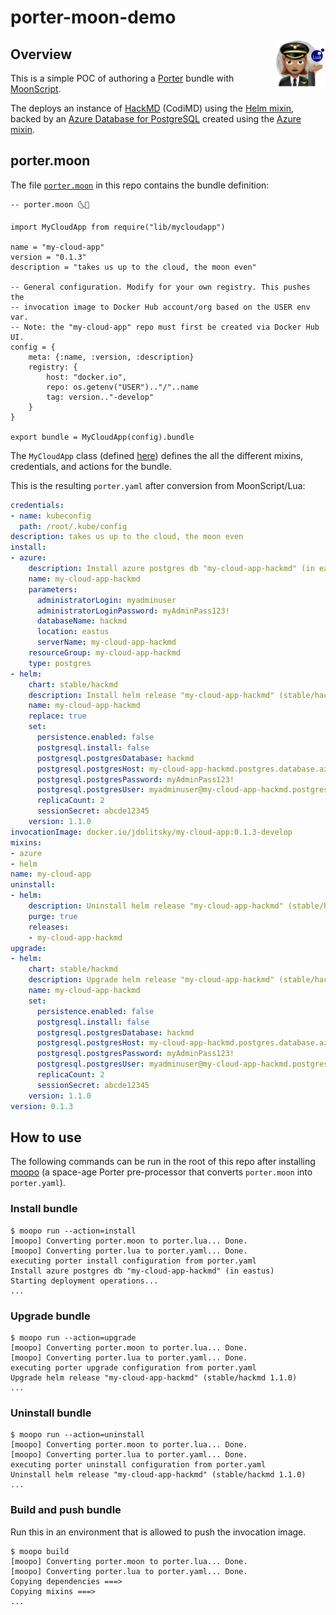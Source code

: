 # porter-moon-demo 

<img align="right" src="https://raw.githubusercontent.com/jdolitsky/moopo/master/moopo.png" width="80x" />

## Overview

This is a simple POC of authoring a [Porter](https://porter.sh/) bundle with [MoonScript](https://moonscript.org/).

The deploys an instance of [HackMD](https://github.com/hackmdio/codimd) (CodiMD) using the [Helm mixin](https://github.com/deislabs/porter-helm), backed by an [Azure Database for PostgreSQL](https://azure.microsoft.com/en-us/services/postgresql/) created using the [Azure mixin](https://github.com/deislabs/porter-azure).
## porter.moon

The file [`porter.moon`](./porter.moon) in this repo contains the bundle definition:

```moon
-- porter.moon 🌜💫

import MyCloudApp from require("lib/mycloudapp")

name = "my-cloud-app"
version = "0.1.3"
description = "takes us up to the cloud, the moon even"

-- General configuration. Modify for your own registry. This pushes the
-- invocation image to Docker Hub account/org based on the USER env var.
-- Note: the "my-cloud-app" repo must first be created via Docker Hub UI.
config = {
    meta: {:name, :version, :description}
    registry: {
        host: "docker.io",
        repo: os.getenv("USER").."/"..name
        tag: version.."-develop"
    }
}

export bundle = MyCloudApp(config).bundle
```

The `MyCloudApp` class (defined [here](./lib/mycloudapp.moon)) defines the all the different mixins, credentials, and actions for the bundle. 

This is the resulting `porter.yaml` after conversion from MoonScript/Lua:
```yaml
credentials:
- name: kubeconfig
  path: /root/.kube/config
description: takes us up to the cloud, the moon even
install:
- azure:
    description: Install azure postgres db "my-cloud-app-hackmd" (in eastus)
    name: my-cloud-app-hackmd
    parameters:
      administratorLogin: myadminuser
      administratorLoginPassword: myAdminPass123!
      databaseName: hackmd
      location: eastus
      serverName: my-cloud-app-hackmd
    resourceGroup: my-cloud-app-hackmd
    type: postgres
- helm:
    chart: stable/hackmd
    description: Install helm release "my-cloud-app-hackmd" (stable/hackmd 1.1.0)
    name: my-cloud-app-hackmd
    replace: true
    set:
      persistence.enabled: false
      postgresql.install: false
      postgresql.postgresDatabase: hackmd
      postgresql.postgresHost: my-cloud-app-hackmd.postgres.database.azure.com
      postgresql.postgresPassword: myAdminPass123!
      postgresql.postgresUser: myadminuser@my-cloud-app-hackmd.postgres.database.azure.com
      replicaCount: 2
      sessionSecret: abcde12345
    version: 1.1.0
invocationImage: docker.io/jdolitsky/my-cloud-app:0.1.3-develop
mixins:
- azure
- helm
name: my-cloud-app
uninstall:
- helm:
    description: Uninstall helm release "my-cloud-app-hackmd" (stable/hackmd 1.1.0)
    purge: true
    releases:
    - my-cloud-app-hackmd
upgrade:
- helm:
    chart: stable/hackmd
    description: Upgrade helm release "my-cloud-app-hackmd" (stable/hackmd 1.1.0)
    name: my-cloud-app-hackmd
    set:
      persistence.enabled: false
      postgresql.install: false
      postgresql.postgresDatabase: hackmd
      postgresql.postgresHost: my-cloud-app-hackmd.postgres.database.azure.com
      postgresql.postgresPassword: myAdminPass123!
      postgresql.postgresUser: myadminuser@my-cloud-app-hackmd.postgres.database.azure.com
      replicaCount: 2
      sessionSecret: abcde12345
    version: 1.1.0
version: 0.1.3
```

## How to use

The following commands can be run in the root of this repo after installing [moopo](https://github.com/jdolitsky/moopo) (a space-age Porter pre-processor that converts `porter.moon` into `porter.yaml`).

### Install bundle

```
$ moopo run --action=install
[moopo] Converting porter.moon to porter.lua... Done.
[moopo] Converting porter.lua to porter.yaml... Done.
executing porter install configuration from porter.yaml
Install azure postgres db "my-cloud-app-hackmd" (in eastus)
Starting deployment operations...
...
```

### Upgrade bundle
```
$ moopo run --action=upgrade
[moopo] Converting porter.moon to porter.lua... Done.
[moopo] Converting porter.lua to porter.yaml... Done.
executing porter upgrade configuration from porter.yaml
Upgrade helm release "my-cloud-app-hackmd" (stable/hackmd 1.1.0)
...
```

### Uninstall bundle
```
$ moopo run --action=uninstall
[moopo] Converting porter.moon to porter.lua... Done.
[moopo] Converting porter.lua to porter.yaml... Done.
executing porter uninstall configuration from porter.yaml
Uninstall helm release "my-cloud-app-hackmd" (stable/hackmd 1.1.0)
...
```

### Build and push bundle

Run this in an environment that is allowed to push the invocation image.

```
$ moopo build
[moopo] Converting porter.moon to porter.lua... Done.
[moopo] Converting porter.lua to porter.yaml... Done.
Copying dependencies ===>
Copying mixins ===>
...
```
